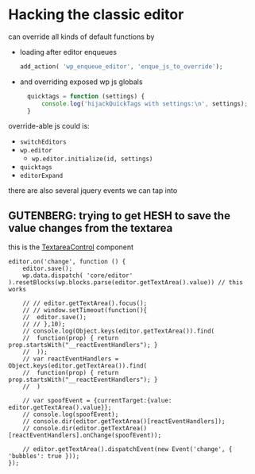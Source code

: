 # Hacking the classic editor
can override all kinds of default functions by
- loading after editor enqueues
  ```php
  add_action( 'wp_enqueue_editor', 'enque_js_to_override');
  ```
- and overriding exposed wp js globals
  ```js
    quicktags = function (settings) {
        console.log('hijackQuickTags with settings:\n', settings);
    }
  ```

override-able js could is:
- `switchEditors`
- `wp.editor`
    - `wp.editor.initialize(id, settings)`
- `quicktags`
- `editorExpand`

there are also several jquery events we can tap into


## GUTENBERG: trying to get HESH to save the value changes from the textarea
this is the [TextareaControl](https://wordpress.org/gutenberg/handbook/designers-developers/developers/components/textarea-control/) component
```JS
editor.on('change', function () { 
	editor.save(); 
	wp.data.dispatch( 'core/editor' ).resetBlocks(wp.blocks.parse(editor.getTextArea().value)) // this works

	// // editor.getTextArea().focus();
	// // window.setTimeout(function(){
	// 	editor.save(); 
	// // },10);
	// console.log(Object.keys(editor.getTextArea()).find(
	// 	function(prop) { return prop.startsWith("__reactEventHandlers"); }
	// 	));
	// var reactEventHandlers = Object.keys(editor.getTextArea()).find(
	// 	function(prop) { return prop.startsWith("__reactEventHandlers"); }
	// 	)
		
	// var spoofEvent = {currentTarget:{value: editor.getTextArea().value}};
	// console.log(spoofEvent);
	// console.dir(editor.getTextArea()[reactEventHandlers]);
	// console.dir(editor.getTextArea()[reactEventHandlers].onChange(spoofEvent));
	
	// editor.getTextArea().dispatchEvent(new Event('change', { 'bubbles': true }));
});
```
